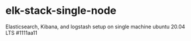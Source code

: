 # elk-stack-single-node
Elasticsearch, Kibana, and logstash setup on single machine ubuntu 20.04 LTS
#1111aa11
